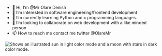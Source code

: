 - 👋 Hi, I’m @Mr Olare Denish
- 👀 I’m interested in software engineering/frontend development
- 🌱 I’m currently learning Python and c programming languages.
- 💞️ I’m looking to collaborate on web development with a like minded person
- 📫 How to reach me contact me twitter @OlareMr

<!---
Thank you for viewing my page ✨ special ✨ thanks.
--->
<picture>
  <source media="(prefers-color-scheme: dark)" srcset="https://user-images.githubusercontent.com/25423296/163456776-7f95b81a-f1ed-45f7-b7ab-8fa810d529fa.png">
  <source media="(prefers-color-scheme: light)" srcset="https://user-images.githubusercontent.com/25423296/163456779-a8556205-d0a5-45e2-ac17-42d089e3c3f8.png">
  <img alt="Shows an illustrated sun in light color mode and a moon with stars in dark color mode." src="https://user-images.githubusercontent.com/25423296/163456779-a8556205-d0a5-45e2-ac17-42d089e3c3f8.png">
</picture>

